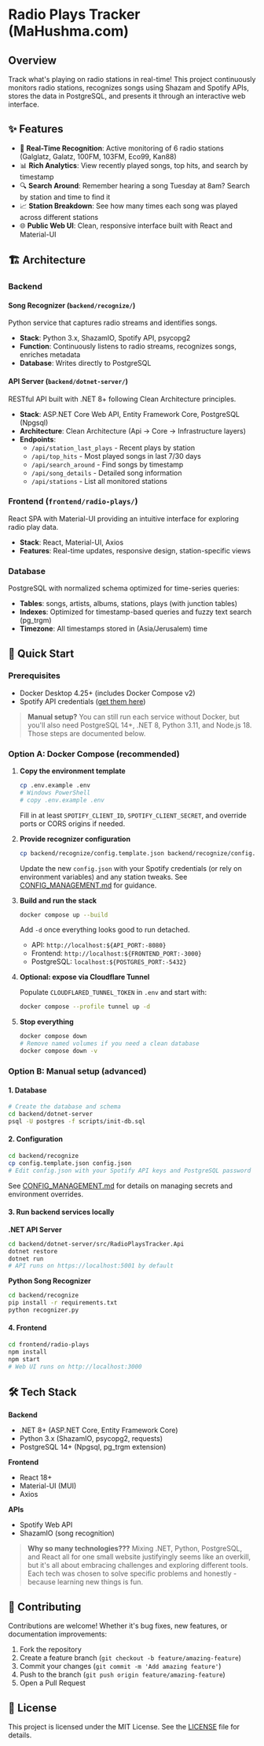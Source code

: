 # Radio Plays Tracker (MaHushma.com)

## Overview

Track what's playing on radio stations in real-time! This project continuously monitors radio stations, recognizes songs using Shazam and Spotify APIs, stores the data in PostgreSQL, and presents it through an interactive web interface.

## ✨ Features

- 🎵 **Real-Time Recognition**: Active monitoring of 6 radio stations (Galglatz, Galatz, 100FM, 103FM, Eco99, Kan88)
- 📊 **Rich Analytics**: View recently played songs, top hits, and search by timestamp
- 🔍 **Search Around**: Remember hearing a song Tuesday at 8am? Search by station and time to find it
- 📈 **Station Breakdown**: See how many times each song was played across different stations
- 🌐 **Public Web UI**: Clean, responsive interface built with React and Material-UI

## 🏗️ Architecture

### Backend

#### **Song Recognizer** (`backend/recognize/`)
Python service that captures radio streams and identifies songs.
- **Stack**: Python 3.x, ShazamIO, Spotify API, psycopg2
- **Function**: Continuously listens to radio streams, recognizes songs, enriches metadata
- **Database**: Writes directly to PostgreSQL

#### **API Server** (`backend/dotnet-server/`)
RESTful API built with .NET 8+ following Clean Architecture principles.
- **Stack**: ASP.NET Core Web API, Entity Framework Core, PostgreSQL (Npgsql)
- **Architecture**: Clean Architecture (Api → Core → Infrastructure layers)
- **Endpoints**: 
  - `/api/station_last_plays` - Recent plays by station
  - `/api/top_hits` - Most played songs in last 7/30 days
  - `/api/search_around` - Find songs by timestamp
  - `/api/song_details` - Detailed song information
  - `/api/stations` - List all monitored stations

### Frontend (`frontend/radio-plays/`)

React SPA with Material-UI providing an intuitive interface for exploring radio play data.
- **Stack**: React, Material-UI, Axios
- **Features**: Real-time updates, responsive design, station-specific views

### Database

PostgreSQL with normalized schema optimized for time-series queries:
- **Tables**: songs, artists, albums, stations, plays (with junction tables)
- **Indexes**: Optimized for timestamp-based queries and fuzzy text search (pg_trgm)
- **Timezone**: All timestamps stored in (Asia/Jerusalem) time 

## 🚀 Quick Start

### Prerequisites

- Docker Desktop 4.25+ (includes Docker Compose v2)
- Spotify API credentials ([get them here](https://developer.spotify.com/dashboard))

> **Manual setup?** You can still run each service without Docker, but you'll also need PostgreSQL 14+, .NET 8, Python 3.11, and Node.js 18. Those steps are documented below.

### Option A: Docker Compose (recommended)

1. **Copy the environment template**

    ```bash
    cp .env.example .env
    # Windows PowerShell
    # copy .env.example .env
    ```

    Fill in at least `SPOTIFY_CLIENT_ID`, `SPOTIFY_CLIENT_SECRET`, and override ports or CORS origins if needed.

2. **Provide recognizer configuration**

    ```bash
    cp backend/recognize/config.template.json backend/recognize/config.json
    ```

    Update the new `config.json` with your Spotify credentials (or rely on environment variables) and any station tweaks. See [CONFIG_MANAGEMENT.md](CONFIG_MANAGEMENT.md) for guidance.

3. **Build and run the stack**

    ```bash
    docker compose up --build
    ```

    Add `-d` once everything looks good to run detached.

    - API: `http://localhost:${API_PORT:-8080}`
    - Frontend: `http://localhost:${FRONTEND_PORT:-3000}`
    - PostgreSQL: `localhost:${POSTGRES_PORT:-5432}`

4. **Optional: expose via Cloudflare Tunnel**

    Populate `CLOUDFLARED_TUNNEL_TOKEN` in `.env` and start with:

    ```bash
    docker compose --profile tunnel up -d
    ```

5. **Stop everything**

    ```bash
    docker compose down
    # Remove named volumes if you need a clean database
    docker compose down -v
    ```

### Option B: Manual setup (advanced)

#### 1. Database

```bash
# Create the database and schema
cd backend/dotnet-server
psql -U postgres -f scripts/init-db.sql
```

#### 2. Configuration

```bash
cd backend/recognize
cp config.template.json config.json
# Edit config.json with your Spotify API keys and PostgreSQL password
```

See [CONFIG_MANAGEMENT.md](CONFIG_MANAGEMENT.md) for details on managing secrets and environment overrides.

#### 3. Run backend services locally

**.NET API Server**

```bash
cd backend/dotnet-server/src/RadioPlaysTracker.Api
dotnet restore
dotnet run
# API runs on https://localhost:5001 by default
```

**Python Song Recognizer**

```bash
cd backend/recognize
pip install -r requirements.txt
python recognizer.py
```

#### 4. Frontend

```bash
cd frontend/radio-plays
npm install
npm start
# Web UI runs on http://localhost:3000
```
## 🛠️ Tech Stack

**Backend**
- .NET 8+ (ASP.NET Core, Entity Framework Core)
- Python 3.x (ShazamIO, psycopg2, requests)
- PostgreSQL 14+ (Npgsql, pg_trgm extension)

**Frontend**
- React 18+
- Material-UI (MUI)
- Axios

**APIs**
- Spotify Web API
- ShazamIO (song recognition)

> **Why so many technologies???** Mixing .NET, Python, PostgreSQL, and React all for one small website justifyingly seems like an overkill, but it's all about embracing challenges and exploring different tools. Each tech was chosen to solve specific problems and honestly - because learning new things is fun.

## 🤝 Contributing

Contributions are welcome! Whether it's bug fixes, new features, or documentation improvements:

1. Fork the repository
2. Create a feature branch (`git checkout -b feature/amazing-feature`)
3. Commit your changes (`git commit -m 'Add amazing feature'`)
4. Push to the branch (`git push origin feature/amazing-feature`)
5. Open a Pull Request

## 📝 License

This project is licensed under the MIT License. See the [LICENSE](LICENSE) file for details.